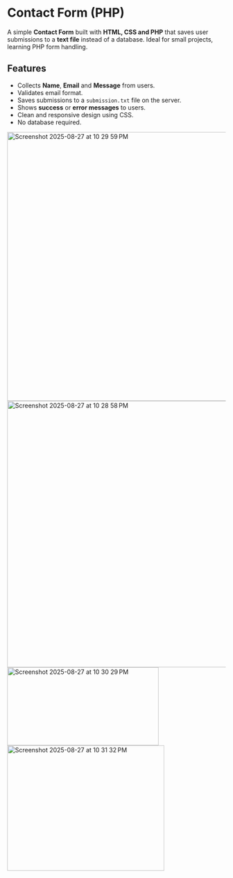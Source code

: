 # Contact Form (PHP)

A simple **Contact Form** built with **HTML, CSS and PHP** that saves user submissions to a **text file** instead of a database. Ideal for small projects, learning PHP form handling.


## Features

- Collects **Name**, **Email** and **Message** from users.
- Validates email format.
- Saves submissions to a `submission.txt` file on the server.
- Shows **success** or **error messages** to users.
- Clean and responsive design using CSS.
- No database required.


<img width="743" height="620" alt="Screenshot 2025-08-27 at 10 29 59 PM" src="https://github.com/user-attachments/assets/789889c6-099c-48fe-aa66-8ddca663c5f1" />
<img width="830" height="614" alt="Screenshot 2025-08-27 at 10 28 58 PM" src="https://github.com/user-attachments/assets/8a5c6439-4630-478d-a515-72505c23e5da" />
<img width="349" height="180" alt="Screenshot 2025-08-27 at 10 30 29 PM" src="https://github.com/user-attachments/assets/a0a7f286-fea4-4b40-a133-d5c96859fab5" />
<img width="362" height="289" alt="Screenshot 2025-08-27 at 10 31 32 PM" src="https://github.com/user-attachments/assets/a00012d2-9ab8-4352-a0b9-2902a3524e20" />

